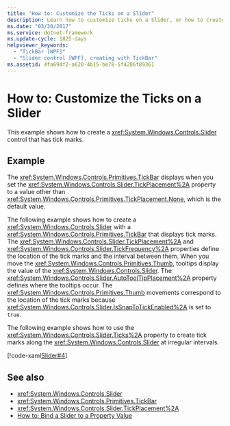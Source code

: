```yaml
---
title: "How to: Customize the Ticks on a Slider"
description: Learn how to customize ticks on a Slider, or how to create a Slider control that has tick marks, via the included code example in XAML.
ms.date: "03/30/2017"
ms.service: dotnet-framework
ms.update-cycle: 1825-days
helpviewer_keywords:
  - "TickBar [WPF]"
  - "Slider control [WPF], creating with TickBar"
ms.assetid: 4fa694f2-a620-4b15-be78-5f4286f89361
---
```

# How to: Customize the Ticks on a Slider

This example shows how to create a <xref:System.Windows.Controls.Slider> control that has tick marks.

## Example

The <xref:System.Windows.Controls.Primitives.TickBar> displays when you set the <xref:System.Windows.Controls.Slider.TickPlacement%2A> property to a value other than <xref:System.Windows.Controls.Primitives.TickPlacement.None>, which is the default value.

The following example shows how to create a <xref:System.Windows.Controls.Slider> with a <xref:System.Windows.Controls.Primitives.TickBar> that displays tick marks. The <xref:System.Windows.Controls.Slider.TickPlacement%2A> and <xref:System.Windows.Controls.Slider.TickFrequency%2A> properties define the location of the tick marks and the interval between them. When you move the <xref:System.Windows.Controls.Primitives.Thumb>, tooltips display the value of the <xref:System.Windows.Controls.Slider>. The <xref:System.Windows.Controls.Slider.AutoToolTipPlacement%2A> property defines where the tooltips occur. The <xref:System.Windows.Controls.Primitives.Thumb> movements correspond to the location of the tick marks because <xref:System.Windows.Controls.Slider.IsSnapToTickEnabled%2A> is set to `true`.

The following example shows how to use the <xref:System.Windows.Controls.Slider.Ticks%2A> property to create tick marks along the <xref:System.Windows.Controls.Slider> at irregular intervals.

[!code-xaml[Slider#4](~/samples/snippets/xaml/VS_Snippets_Wpf/Slider/xaml/window1.xaml#4)]

## See also

- <xref:System.Windows.Controls.Slider>
- <xref:System.Windows.Controls.Primitives.TickBar>
- <xref:System.Windows.Controls.Slider.TickPlacement%2A>
- [How to: Bind a Slider to a Property Value](/previous-versions/dotnet/netframework-3.5/ms788716(v=vs.90))
